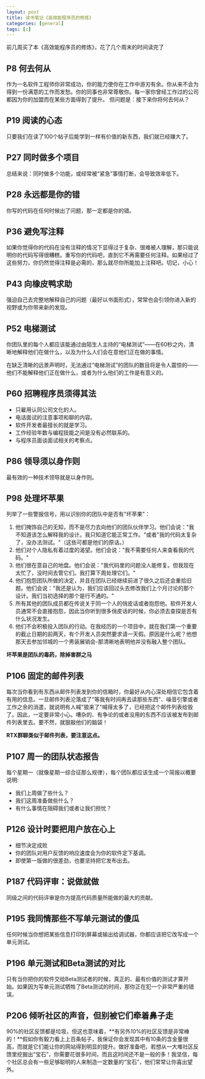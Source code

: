 ```yaml
---
layout: post
title: 读书笔记《高效能程序员的修炼》
categories: [general]
tags: [c]
---
```


前几周买了本《高效能程序员的修炼》，花了几个周末的时间读完了

## P8 何去何从 ##
作为一名软件工程师你非常成功，你的能力使你在工作中游刃有余。你从来不会为得到一份满意的工作而发愁。你的同事也非常尊敬你。每一家你曾经工作过的公司都因为你的加盟而在某些方面得到了提升。 
但问题是：接下来你将何去何从？ 

## P19 阅读的心态 ##
只要我们在读了100个帖子后能学到一样有价值的新东西，我们就已经赚大了。

## P27 同时做多个项目 ##
总结来说：同时做多个功能，或经常被“紧急”事情打断，会导致效率低下。

## P28 永远都是你的错 ##
你写的代码在任何时候出了问题，那一定都是你的错。

## P36 避免写注释 ##
如果你觉得你的代码在没有注释的情况下显得过于复杂、很难被人理解，那只能说明你的代码写得很糟糕。重写你的代码吧，直到它不再需要任何注释。如果经过了这些努力，你仍然觉得注释是必需的，那么就尽你所能加上注释吧。切记，小心！

## P43 向橡皮鸭求助 ##
强迫自己去完整地解释自己的问题（最好以书面形式），常常也会引领你进入新的视野或为你带来新的发现。

## P52 电梯测试 ##
你团队里的每个人都应该能通过由陌生人主持的“电梯测试”——在60秒之内，清晰地解释他们在做什么，以及为什么人们会在意他们正在做的事情。

在缺乏清晰的远景声明时，无法通过“电梯测试”的团队的数目将是令人震惊的——他们不能解释他们正在做什么，或者为什么他们的工作是有意义的。

## P60 招聘程序员须得其法 ##
- 只雇用认同公司文化的人。
- 电话面试的注意事项和聊的内容。
- 软件开发者最擅长的就是学习。
- 工作经验年数与编程技能之间是没有必然联系的。
- 与程序员面谈面试相关的考察点。

## P86 领导须以身作则 ##
最有效的一种技术领导就是以身作则。

## P98 处理坏苹果 ##
列举了一些警报信号，用以识别你的团队中是否有"坏苹果"：

1. 他们掩饰自己的无知，而不是尽力去向他们的团队伙伴学习。他们会说："我不知道该怎么解释我的设计。我只知道它能正常工作。"或者"我的代码太复杂了，没办法测试。"（这些可都是他们的原话。）
1. 他们对个人隐私有着过度的渴望。他们会说："我不需要任何人来查看我的代码。"
1. 他们很在意自己的地盘。他们会说："我代码里的问题没人能修复。但我现在太忙了，没时间去管它们。我打算下周处理它们。"
1. 他们抱怨团队所做的决定，并且在团队已经继续前进了很久之后还会重拾旧题。他们会说："我还是认为，我们应该回过头去修改我们上个月讨论的那个设计。我们当初选择的那个是行不通的。"
1. 所有其他的团队成员都在传说关于同一个人的俏皮话或者抱怨他。软件开发人员通常不会直接抱怨，因此当你听到很多俏皮话的时候，你必须去查探是否有什么状况发生。
1. 他们不会积极投入团队的行动。在我经历的一个项目中，就在我们第一个重要的截止日期的前两天，有个开发人员突然要求请一天假。原因是什么呢？他想那天去参加邻城的一个男装展销会-那清晰地表明他并没有融入整个团队。

**坏苹果是团队的毒药，除掉害群之马**

## P106 固定的邮件列表 ##
每次当你看到有东西从邮件列表发到你的信箱时，你最好从内心深处相信它包含着有用的信息。一旦邮件列表沦落成了"等我有时间再去读那些东西"、噪音引擎或者工作之余的消遣，就说明有人喊"狼来了"喊得太多了，已经把这个邮件列表给毁了。因此，一定要非常小心。嘈杂的、有争论的或者没用的东西不应该被发布到邮件列表里去。要不然，就狠敲他们的脑袋！

**RTX群聊类似于邮件列表，要注意这点。**

## P107 周一的团队状态报告 ##
每个星期一（就像星期一综合征那么规律），每个团队都应该生成一个简报以概要说明:

- 我们上周做了些什么？
- 我们这周准备做些什么？
- 有什么事情在阻碍我们或者让我们担忧？

## P126 设计时要把用户放在心上 ##
- 细节决定成败
- 你的团队对用户反馈的响应速度会为你的软件定下基调。
- 即使第一版做的很差劲，也要坚持把它发布出去。

## P187 代码评审：说做就做 ##
同级之间的代码评审是你为提高代码质量所能做的最大的贡献。

## P195 我同情那些不写单元测试的傻瓜 ##
任何时候当你想把某些信息打印到屏幕或输出给调试器，你都应该把它改写成一个单元测试。

## P196 单元测试和Beta测试的对比 ##
只有当你把你的软件交给Beta测试者的时候，真正的、最有价值的测试才算开始。如果因为写单元测试牺牲了Beta测试的时间，那你正在犯一个非常严重的错误。

## P206 倾听社区的声音，但别被它们牵着鼻子走 ##
90%的社区反馈都是垃圾，但这也意味着，**有另外10%的社区反馈是非常棒的！**假如你有毅力看上上百条帖子，我保证你会发现其中有10条的含金量很高，而就是它们能让你的网站得到明显的提升。做好准备吧，若想从一大堆社区反馈里挖掘出“宝石”，你需要花很多时间，而且这时间还不是一般的多！我坚信，每个社区总会有一些足够聪明的人来制造一定数量的“宝石”，他们常常让你喜出望外。

